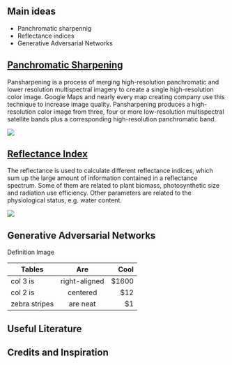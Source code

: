 ## Main ideas

* Panchromatic sharpennig 
* Reflectance indices
* Generative Adversarial Networks

## [Panchromatic Sharpening](https://www.kaggle.com/resolut/dstl-satellite-imagery-feature-detection/waterway-0-095-lb=250x250)  

Pansharpening is a process of merging high-resolution panchromatic and lower resolution multispectral imagery to create a single high-resolution color image. Google Maps and nearly every map creating company use this technique to increase image quality. Pansharpening produces a high-resolution color image from three, four or more low-resolution multispectral satellite bands plus a corresponding high-resolution panchromatic band.

<img src="https://raw.githubusercontent.com/osin-vladimir/kaggle-dstl/master/images/sharpening.png?token=AHHppgo5bFbl92XAHWNtJEsWCJ_tLRIuks5Y2oSVwA%3D%3D">

##  [Reflectance Index](https://www.kaggle.com/resolut/dstl-satellite-imagery-feature-detection/panchromatic-sharpening=250x250)

The reflectance is used to calculate different reflectance indices, which sum up the large amount of information contained in a reflectance spectrum. Some of them are related to plant biomass, photosynthetic size and radiation use efficiency. Other parameters are related to the physiological status, e.g. water content.
 
<img src="https://www.kaggle.io/svf/946335/41cdd3f508e0edbce109f475ecc67d1a/__results___files/__results___7_0.png"> 
 
 
 
## Generative Adversarial Networks 
Definition 
Image 

| Tables        | Are           | Cool  |
| ------------- |:-------------:| -----:|
| col 3 is      | right-aligned | $1600 |
| col 2 is      | centered      |   $12 |
| zebra stripes | are neat      |    $1 |

## Useful Literature


## Credits and Inspiration 

